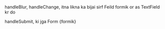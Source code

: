 handleBlur, handleChange,
<TextField
              name='firstName'
              value={values.firstName}
              onChange={handleChange}
              onBlur={handleBlur}
              variant='filled'
            />
itna likna ka bijai
sirf Feild formik or as TextField kr do

handleSubmit,
ki jga Form {formik}
